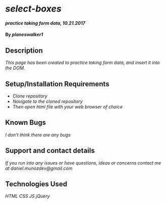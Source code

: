 # _select-boxes_

#### _practice taking form data, 10.21.2017_

#### By _**planeswalker1**_

## Description

_This page has been created to practice taking form data, and insert it into the DOM._

## Setup/Installation Requirements

* _Clone repository_
* _Navigate to the cloned repository_
* _Then open html file with your web browser of choice_

## Known Bugs

_I don't think there are any bugs_

## Support and contact details

_If you run into any issues or have questions, ideas or concerns contact me at daniel.munozdev@gmail.com_

## Technologies Used

_HTML_
_CSS_
_JS_
_jQuery_
